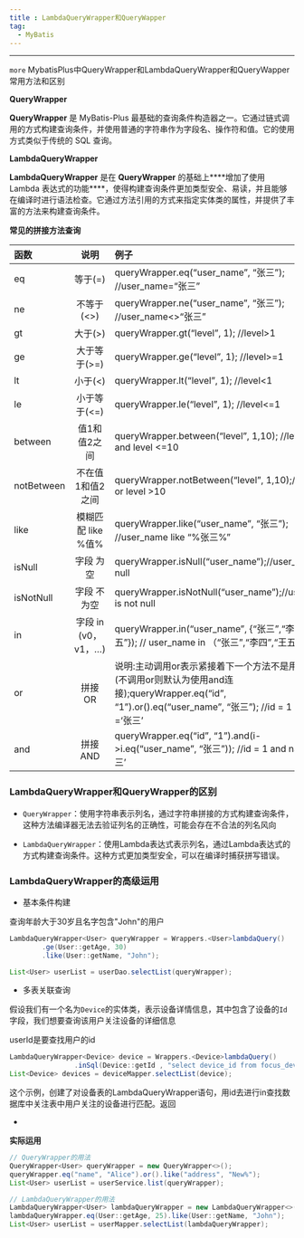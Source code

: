 ```yaml
---
title : LambdaQueryWrapper和QueryWapper
tag:
  - MyBatis
---
```


---
`more` MybatisPlus中QueryWrapper和LambdaQueryWrapper和QueryWapper常用方法和区别

<!-- more -->



**QueryWrapper**

**QueryWrapper** 是 MyBatis-Plus 最基础的查询条件构造器之一。它通过链式调用的方式构建查询条件，并使用普通的字符串作为字段名、操作符和值。它的使用方式类似于传统的 SQL 查询。



**LambdaQueryWrapper**

**LambdaQueryWrapper** 是在 **QueryWrapper** 的基础上***\*增加了使用 Lambda 表达式的功能\****，使得构建查询条件更加类型安全、易读，并且能够在编译时进行语法检查。它通过方法引用的方式来指定实体类的属性，并提供了丰富的方法来构建查询条件。



**常见的拼接方法查询**

| 函数       |        说明         | 例子                                                         |
| :--------- | :-----------------: | :----------------------------------------------------------- |
| eq         |       等于(=)       | queryWrapper.eq(“user_name”, “张三”); //user_name=“张三”     |
| ne         |     不等于(<>)      | queryWrapper.ne(“user_name”, “张三”); //user_name<>“张三”    |
| gt         |       大于(>)       | queryWrapper.gt(“level”, 1); //level>1                       |
| ge         |    大于等于(>=)     | queryWrapper.ge(“level”, 1); //level>=1                      |
| lt         |       小于(<)       | queryWrapper.lt(“level”, 1); //level<1                       |
| le         |    小于等于(<=)     | queryWrapper.le(“level”, 1); //level<=1                      |
| between    |    值1和值2之间     | queryWrapper.between(“level”, 1,10); //level>=1 and level <=10 |
| notBetween |  不在值1和值2之间   | queryWrapper.notBetween(“level”, 1,10);//level<1 or level >10 |
| like       | 模糊匹配 like %值%  | queryWrapper.like(“user_name”, “张三”); //user_name like “%张三%” |
| isNull     |      字段 为空      | queryWrapper.isNull(“user_name”);//user_name is null         |
| isNotNull  |     字段 不为空     | queryWrapper.isNotNull(“user_name”);//user_name is not null  |
| in         | 字段 in (v0，v1，…) | queryWrapper.in(“user_name”, {“张三”,“李四”,“王五”}); // user_name in （“张三”,“李四”,“王五”） |
| or         |       拼接 OR       | 说明:主动调用or表示紧接着下一个方法不是用and连接!(不调用or则默认为使用and连接);queryWrapper.eq(“id”, “1”).or().eq(“user_name”, “张三”); //id = 1 or name =‘张三’ |
| and        |      拼接 AND       | queryWrapper.eq(“id”, “1”).and(i->i.eq(“user_name”, “张三”)); //id = 1 and name =‘张三’ |



### LambdaQueryWrapper和QueryWrapper的区别

- `QueryWrapper`：使用字符串表示列名，通过字符串拼接的方式构建查询条件，这种方法编译器无法去验证列名的正确性，可能会存在不合法的列名风向

- `LambdaQueryWrapper`：使用Lambda表达式表示列名，通过Lambda表达式的方式构建查询条件。这种方式更加类型安全，可以在编译时捕获拼写错误。



### LambdaQueryWrapper的高级运用

- 基本条件构建

查询年龄大于30岁且名字包含"John"的用户

```java
LambdaQueryWrapper<User> queryWrapper = Wrappers.<User>lambdaQuery()
        .ge(User::getAge, 30)
        .like(User::getName, "John");

List<User> userList = userDao.selectList(queryWrapper);

```



- 多表关联查询

假设我们有一个名为`Device`的实体类，表示设备详情信息，其中包含了设备的`Id`字段，我们想要查询该用户关注设备的详细信息

userId是要查找用户的id

```java
LambdaQueryWrapper<Device> device = Wrappers.<Device>lambdaQuery()
                .inSql(Device::getId , "select device_id from focus_device where sys_user_id = " + userId);
List<Device> devices = deviceMapper.selectList(device);
```

这个示例，创建了对设备表的LambdaQueryWrapper语句，用id去进行in查找数据库中关注表中用户关注的设备进行匹配。返回

- 



**实际运用**

```java
// QueryWrapper的用法
QueryWrapper<User> queryWrapper = new QueryWrapper<>();
queryWrapper.eq("name", "Alice").or().like("address", "New%");
List<User> userList = userService.list(queryWrapper);

// LambdaQueryWrapper的用法
LambdaQueryWrapper<User> lambdaQueryWrapper = new LambdaQueryWrapper<>();
lambdaQueryWrapper.eq(User::getAge, 25).like(User::getName, "John");
List<User> userList = userMapper.selectList(lambdaQueryWrapper);
```

